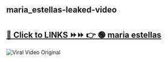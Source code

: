 
 ## maria_estellas-leaked-video 

# <h2><a href="https://clipsfans.com/maria_estellas&ref=git">🔗 Click to LINKS ⏩⏩ 👉 🟢 maria estellas </a></h2>

<a href="https://clipsfans.com/maria_estellas&ref=git" rel="nofollow" data-target="animated-image.originalLink"><img src="https://i.ibb.co.com/xMMVF88/686577567.gif" alt="Viral Video Original" style="max-width: 100%; display: inline-block;" data-target="animated-image.originalImage"></a>
